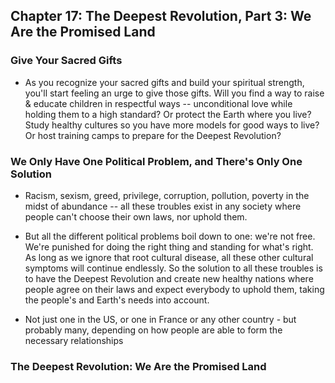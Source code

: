 ## Chapter 17: The Deepest Revolution, Part 3: We Are the Promised Land

### Give Your Sacred Gifts

* As you recognize your sacred gifts and build your spiritual strength, you'll start feeling an urge to give those gifts. Will you find a way to raise & educate children in respectful ways -- unconditional love while holding them to a high standard? Or protect the Earth where you live? Study healthy cultures so you have more models for good ways to live? Or host training camps to prepare for the Deepest Revolution?

### We Only Have One Political Problem, and There's Only One Solution

* Racism, sexism, greed, privilege, corruption, pollution, poverty in the midst of abundance -- all these troubles exist in any society where people can't choose their own laws, nor uphold them.

* But all the different political problems boil down to one: we're not free. We're punished for doing the right thing and standing for what's right. As long as we ignore that root cultural disease, all these other cultural symptoms will continue endlessly. So the solution to all these troubles is to have the Deepest Revolution and create new healthy nations where people agree on their laws and expect everybody to uphold them, taking the people's and Earth's needs into account.

* Not just one in the US, or one in France or any other country - but probably many, depending on how people are able to form the necessary relationships

### The Deepest Revolution: We Are the Promised Land
